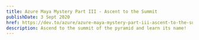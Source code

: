 ```yaml
---
title: Azure Maya Mystery Part III - Ascent to the Summit
publishDate: 3 Sept 2020
href: https://dev.to/azure/azure-maya-mystery-part-iii-ascent-to-the-summit-41hi
description: Ascend to the summit of the pyramid and learn its name!
---  
```

